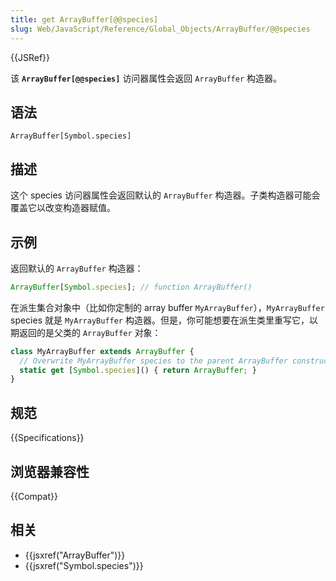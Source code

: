 ```yaml
---
title: get ArrayBuffer[@@species]
slug: Web/JavaScript/Reference/Global_Objects/ArrayBuffer/@@species
---
```


{{JSRef}}

该 **`ArrayBuffer[@@species]`** 访问器属性会返回 `ArrayBuffer` 构造器。

## 语法

```plain
ArrayBuffer[Symbol.species]
```

## 描述

这个 species 访问器属性会返回默认的 `ArrayBuffer` 构造器。子类构造器可能会覆盖它以改变构造器赋值。

## 示例

返回默认的 `ArrayBuffer` 构造器：

```js
ArrayBuffer[Symbol.species]; // function ArrayBuffer()
```

在派生集合对象中（比如你定制的 array buffer `MyArrayBuffer`），`MyArrayBuffer` species 就是 `MyArrayBuffer` 构造器。但是，你可能想要在派生类里重写它，以期返回的是父类的 `ArrayBuffer` 对象：

```js
class MyArrayBuffer extends ArrayBuffer {
  // Overwrite MyArrayBuffer species to the parent ArrayBuffer constructor
  static get [Symbol.species]() { return ArrayBuffer; }
}
```

## 规范

{{Specifications}}

## 浏览器兼容性

{{Compat}}

## 相关

- {{jsxref("ArrayBuffer")}}
- {{jsxref("Symbol.species")}}

